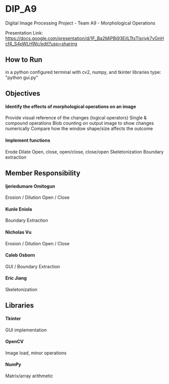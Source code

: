 # DIP_A9
Digital Image Processing Project - Team A9 - Morphological Operations

Presentation Link: https://docs.google.com/presentation/d/1F_Ba2MjPBj93EiILTtxTlsrjyk7vGnHcf4_S4pWLHWc/edit?usp=sharing

## How to Run
in a python configured terminal with cv2, numpy, and tkinter libraries type:
"python gui.py"

## Objectives

#### Identify the effects of morphological operations on an image
  Provide visual reference of the changes (logical operators)
  Single & compound operations
  Blob counting on output image to show changes numerically
  Compare how the window shape/size affects the outcome
#### Implement functions
  Erode
  Dilate
  Open, close, open/close, close/open
  Skeletonization
  Boundary extraction


## Member Responsibility

#### Ijeriedumare Omitogun
  Erosion / Dilution
  Open / Close
#### Kunle Eniola
  Boundary Extraction
#### Nicholas Vu
  Erosion / Dilution
  Open / Close
#### Caleb Osborn
  GUI / Boundary Extraction
#### Eric Jiang
  Skeletonization


## Libraries

#### Tkinter
  GUI implementation
#### OpenCV
  Image load, minor operations
#### NumPy
  Matrix/array arithmetic

